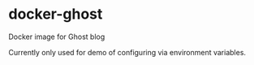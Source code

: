 # docker-ghost
Docker image for Ghost blog

Currently only used for demo of configuring via environment variables.
